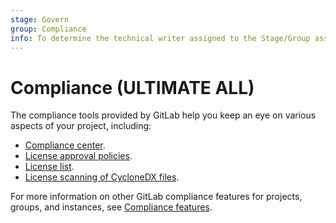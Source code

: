 ```yaml
---
stage: Govern
group: Compliance
info: To determine the technical writer assigned to the Stage/Group associated with this page, see https://about.gitlab.com/handbook/product/ux/technical-writing/#assignments
---
```


# Compliance **(ULTIMATE ALL)**

The compliance tools provided by GitLab help you keep an eye on various aspects of your project, including:

- [Compliance center](compliance_center/index.md).
- [License approval policies](license_approval_policies.md).
- [License list](license_list.md).
- [License scanning of CycloneDX files](license_scanning_of_cyclonedx_files/index.md).

For more information on other GitLab compliance features for projects, groups, and instances, see
[Compliance features](../../administration/compliance.md).
